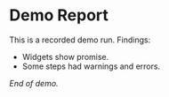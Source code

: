 # Demo Report

This is a recorded demo run. Findings:

- Widgets show promise.
- Some steps had warnings and errors.

_End of demo._
